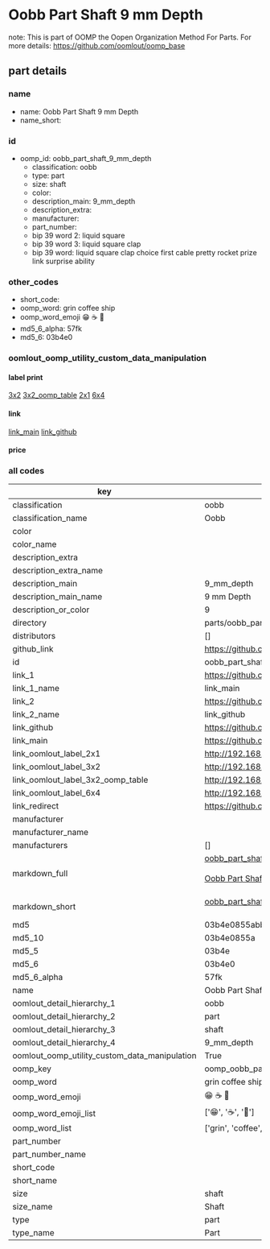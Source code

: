 # Oobb Part Shaft 9 mm Depth  

note: This is part of OOMP the Oopen Organization Method For Parts. For more details: https://github.com/oomlout/oomp_base

##  part details
  







### name
* name: Oobb Part Shaft 9 mm Depth
* name_short: 
### id
* oomp_id: oobb_part_shaft_9_mm_depth
  * classification: oobb
  * type: part
  * size: shaft
  * color: 
  * description_main: 9_mm_depth
  * description_extra: 
  * manufacturer: 
  * part_number: 
  * bip 39 word 2: liquid square
  * bip 39 word 3: liquid square clap
  * bip 39 word: liquid square clap choice first cable pretty rocket prize link surprise ability

### other_codes
* short_code: 
* oomp_word: grin coffee ship
* oomp_word_emoji :grin: :coffee: :ship:
* md5_6_alpha: 57fk
* md5_6: 03b4e0






### oomlout_oomp_utility_custom_data_manipulation
#### label print
[3x2](http://192.168.1.245:1112/?label=oomp%2057fk)
[3x2_oomp_table](http://192.168.1.108:1112/?label=oomp%2057fk)
[2x1](http://192.168.1.242:1112/?label=oomp%2057fk)
[6x4](http://192.168.1.55:1112/?label=oomp%2057fk)    

#### link

[link_main](https://github.com/oomlout/oomlout_oomp_version_1_messy/tree/main/parts/oobb_part_shaft_9_mm_depth) [link_github](https://github.com/oomlout/oomlout_oomp_version_1_messy/tree/main/parts/oobb_part_shaft_9_mm_depth)                             

#### price







### all codes 
| key | value |  
| --- | --- |  
| classification | oobb |  
| classification_name | Oobb |  
| color |  |  
| color_name |  |  
| description_extra |  |  
| description_extra_name |  |  
| description_main | 9_mm_depth |  
| description_main_name | 9 mm Depth |  
| description_or_color | 9 |  
| directory | parts/oobb_part_shaft_9_mm_depth |  
| distributors | [] |  
| github_link | https://github.com/oomlout/oomlout_oomp_part_src/tree/main/parts/oobb_part_shaft_9_mm_depth |  
| id | oobb_part_shaft_9_mm_depth |  
| link_1 | https://github.com/oomlout/oomlout_oomp_version_1_messy/tree/main/parts/oobb_part_shaft_9_mm_depth |  
| link_1_name | link_main |  
| link_2 | https://github.com/oomlout/oomlout_oomp_version_1_messy/tree/main/parts/oobb_part_shaft_9_mm_depth |  
| link_2_name | link_github |  
| link_github | https://github.com/oomlout/oomlout_oomp_version_1_messy/tree/main/parts/oobb_part_shaft_9_mm_depth |  
| link_main | https://github.com/oomlout/oomlout_oomp_version_1_messy/tree/main/parts/oobb_part_shaft_9_mm_depth |  
| link_oomlout_label_2x1 | http://192.168.1.242:1112/?label=oomp%2057fk |  
| link_oomlout_label_3x2 | http://192.168.1.245:1112/?label=oomp%2057fk |  
| link_oomlout_label_3x2_oomp_table | http://192.168.1.108:1112/?label=oomp%2057fk |  
| link_oomlout_label_6x4 | http://192.168.1.55:1112/?label=oomp%2057fk |  
| link_redirect | https://github.com/oomlout/oomlout_oomp_version_1_messy/tree/main/parts/oobb_part_shaft_9_mm_depth |  
| manufacturer |  |  
| manufacturer_name |  |  
| manufacturers | [] |  
| markdown_full | [oobb_part_shaft_9_mm_depth](none)<br>[](none)<br>[Oobb Part Shaft 9 Mm Depth](none)<br><br> |  
| markdown_short | [oobb_part_shaft_9_mm_depth](none)<br><br> |  
| md5 | 03b4e0855abb75447fabb28253b4dc12 |  
| md5_10 | 03b4e0855a |  
| md5_5 | 03b4e |  
| md5_6 | 03b4e0 |  
| md5_6_alpha | 57fk |  
| name | Oobb Part Shaft 9 mm Depth |  
| oomlout_detail_hierarchy_1 | oobb |  
| oomlout_detail_hierarchy_2 | part |  
| oomlout_detail_hierarchy_3 | shaft |  
| oomlout_detail_hierarchy_4 | 9_mm_depth |  
| oomlout_oomp_utility_custom_data_manipulation | True |  
| oomp_key | oomp_oobb_part_shaft_9_mm_depth |  
| oomp_word | grin coffee ship |  
| oomp_word_emoji | :grin: :coffee: :ship: |  
| oomp_word_emoji_list | [':grin:', ':coffee:', ':ship:'] |  
| oomp_word_list | ['grin', 'coffee', 'ship'] |  
| part_number |  |  
| part_number_name |  |  
| short_code |  |  
| short_name |  |  
| size | shaft |  
| size_name | Shaft |  
| type | part |  
| type_name | Part |  
